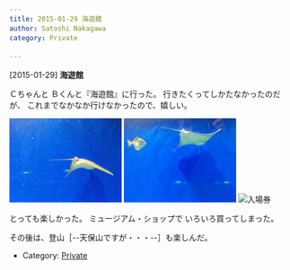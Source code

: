 ```yaml
---
title: 2015-01-29 海遊館
author: Satoshi Nakagawa
category: Private

---
```


[2015-01-29] **海遊館** 

 Ｃちゃんと
Ｂくんと『海遊館』に行った。
行きたくってしかたなかったのだが、
これまでなかなか行けなかったので、嬉しい。

<img src="/pict/2015-01-29-ray-1.jpg" alt="エイ" width="200"/>
<img src="/pict/2015-01-29-ray-2.jpg" alt="" width="200"/></a>

<img src="/pict/2015-01-29-kaiyukan.jpg" alt="入場券" width="200"/>
<img src="/pict/2015-01-29-kaiyukan-2.jpg" alt="" width="200"/></a>

 とっても楽しかった。
ミュージアム・ショップで
いろいろ買ってしまった。

 その後は、登山［--天保山ですが・・・--］も楽しんだ。

- Category: [Private](https://merapano.github.io/categories.html#Private)

